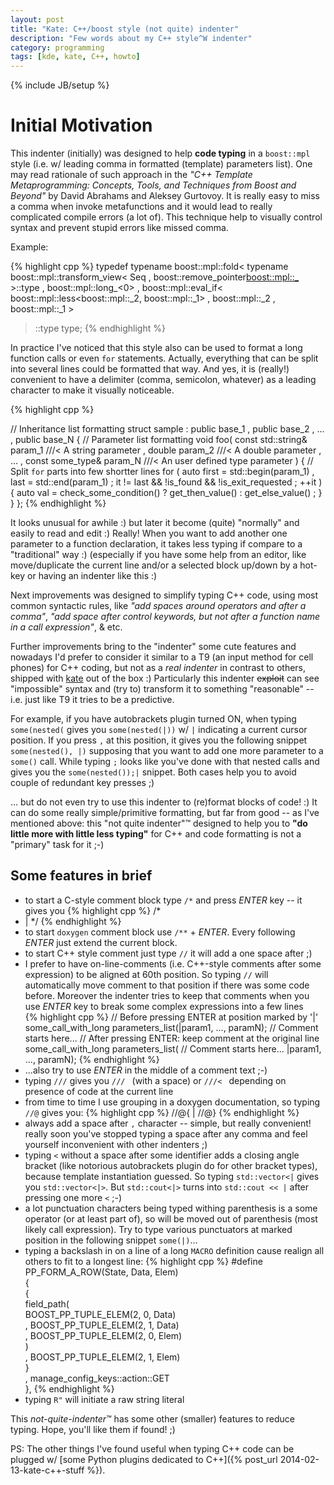 ```yaml
---
layout: post
title: "Kate: C++/boost style (not quite) indenter"
description: "Few words about my C++ style^W indenter"
category: programming
tags: [kde, kate, C++, howto]
---
```

{% include JB/setup %}


Initial Motivation
==================

This indenter (initially) was designed to help **code typing** in a `boost::mpl` style
(i.e. w/ leading comma in formatted (template) parameters list). One may read rationale of such
approach in the _"C++ Template Metaprogramming: Concepts, Tools, and Techniques from Boost and Beyond"_
by David Abrahams and Aleksey Gurtovoy. It is really easy to miss a comma when invoke metafunctions and
it would lead to really complicated compile errors (a lot of). This technique help to visually control syntax
and prevent stupid errors like missed comma.

Example:

{% highlight cpp %}
typedef typename boost::mpl::fold<
    typename boost::mpl::transform_view<
        Seq
      , boost::remove_pointer<boost::mpl::_>
      >::type
  , boost::mpl::long_<0>
  , boost::mpl::eval_if<
        boost::mpl::less<boost::mpl::_2, boost::mpl::_1>
      , boost::mpl::_2
      , boost::mpl::_1
      >
  >::type type;
{% endhighlight %}

In practice I've noticed that this style also can be used to format a long function calls or even
`for` statements. Actually, everything that can be split into several lines could be formatted that way.
And yes, it is (really!) convenient to have a delimiter (comma, semicolon, whatever) as a leading character to
make it visually noticeable.

{% highlight cpp %}

// Inheritance list formatting
struct sample
  : public base_1
  , public base_2
  , ...
  , public base_N
{
    // Parameter list formatting
    void foo(
        const std::string& param_1                      ///< A string parameter
      , double param_2                                  ///< A double parameter
      , ...
      , const some_type& param_N                        ///< An user defined type parameter
      )
    {
        // Split `for` parts into few shortter lines
        for (
            auto first = std::begin(param_1)
          , last = std::end(param_1)
          ; it != last && !is_found && !is_exit_requested
          ; ++it
          )
        {
            auto val = check_some_condition()
              ? get_then_value()
              : get_else_value()
              ;
        }
    }
};
{% endhighlight %}

It looks unusual for awhile :) but later it become (quite) "normally" and easily to read and edit :)
Really! When you want to add another one parameter to a function declaration, it takes less 
typing if compare to a "traditional" way :) (especially if you have some help from an editor,
like move/duplicate the current line and/or a selected block up/down by a hot-key or having an 
indenter like this :)

Next improvements was designed to simplify typing C++ code, using most common syntactic rules, like 
_"add spaces around operators and after a comma"_, _"add space after control keywords, but not after a function name 
in a call expression"_, & etc.

Further improvements bring to the "indenter" some cute features and nowadays I'd prefer to consider it
similar to a T9 (an input method for cell phones) for C++ coding, but not as a _real indenter_ in contrast to others, 
shipped with [kate](http://kate-editor.org) out of the box :)
Particularly this indenter <del>exploit</del> can see "impossible" syntax and (try to) transform it to
something "reasonable" -- i.e. just like T9 it tries to be a predictive.

For example, if you have autobrackets plugin turned ON, when typing `some(nested(` gives you `some(nested(|))` w/ `|`
indicating a current cursor position. If you press `,` at this position, it gives you the following snippet
`some(nested(), |)` supposing that you want to add one more parameter to a `some()` call. While typing `;`
looks like you've done with that nested calls and gives you the `some(nested());|` snippet. Both cases help you
to avoid couple of redundant key presses ;)

… but do not even try to use this indenter to (re)format blocks of code! :)
It can do some really simple/primitive formatting, but far from good -- as I've mentioned above: this "not quite
indenter"™  designed to help you to __"do little more with little less typing"__ for C++ and code formatting 
is not a "primary" task for it ;-)


Some features in brief
----------------------

* to start a C-style comment block type `/*` and press _ENTER_ key -- it gives you
    {% highlight cpp %}
/*
 * |
 */
{% endhighlight %}
* to start `doxygen` comment block use `/**` + _ENTER_. Every following _ENTER_ just extend the current block.
* to start C++ style comment just type `//` it will add a one space after ;)
* I prefer to have on-line-comments (i.e. C++-style comments after some expression) to be aligned at
 60th position. So typing `//` will automatically move comment to that position if there was some code before. 
 Moreover the indenter tries to keep that comments when you use _ENTER_ key to break some complex expressions 
 into a few lines   
    {% highlight cpp %}
// Before pressing ENTER at position marked by '|'
some_call_with_long parameters_list(|param1, ..., paramN);  // Comment starts here...
// After pressing ENTER: keep comment at the original line
some_call_with_long parameters_list(                        // Comment starts here...
    |param1, ..., paramN);
{% endhighlight %}
* ...also try to use _ENTER_ in the middle of a comment text ;-)
* typing `///` gives you `/// ` (with a space) or `///< ` depending on presence of code at the current line
* from time to time I use grouping in a doxygen documentation, so typing `//@` gives you:
    {% highlight cpp %}
//@{
|
//@}
{% endhighlight %}
* always add a space after `,` character -- simple, but really convenient! really soon you've stopped typing 
  a space after any comma and feel yourself inconvenient with other indenters ;)
* typing `<` without a space after some identifier adds a closing angle bracket (like notorious autobrackets 
  plugin do for other bracket types), because template instantiation guessed. So typing `std::vector<|` 
  gives you `std::vector<|>`. But `std::cout<|>` turns into `std::cout << |` after pressing one more `<` ;-)
* a lot punctuation characters being typed withing parenthesis is a some operator (or at least part of), so will be
  moved out of parenthesis (most likely call expression). Try to type various punctuators at marked position
  in the following snippet `some(|)`...
* typing a backslash in on a line of a long `MACRO` definition cause realign all others to fit to a longest line:
    {% highlight cpp %}
#define PP_FORM_A_ROW(State, Data, Elem)    \
  {                                         \
    {                                       \
        field_path(                         \
            BOOST_PP_TUPLE_ELEM(2, 0, Data) \
          , BOOST_PP_TUPLE_ELEM(2, 1, Data) \
          , BOOST_PP_TUPLE_ELEM(2, 0, Elem) \
          )                                 \
      , BOOST_PP_TUPLE_ELEM(2, 1, Elem)     \
    }                                       \
  , manage_config_keys::action::GET         \
  },
{% endhighlight %}
* typing `R"` will initiate a raw string literal

This _not-quite-indenter_™ has some other (smaller) features to reduce typing. Hope, you'll like them if found! ;)

PS: The other things I've found useful when typing C++ code can be plugged w/
[some Python plugins dedicated to C++]({% post_url 2014-02-13-kate-c++-stuff %}).
